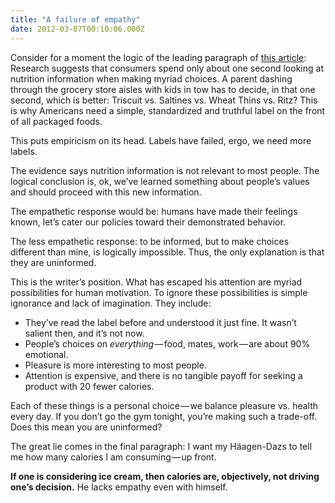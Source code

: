 ```yaml
---
title: "A failure of empathy"
date: 2012-03-07T00:10:06.000Z
---
```


Consider for a moment the logic of the leading paragraph of [this article](http://opinionator.blogs.nytimes.com/2012/03/05/healthy-labels-not-stealthy-labels/?hp):
Research suggests that consumers spend only about one second looking at nutrition information when making myriad choices. A parent dashing through the grocery store aisles with kids in tow has to decide, in that one second, which is better: Triscuit vs. Saltines vs. Wheat Thins vs. Ritz? This is why Americans need a simple, standardized and truthful label on the front of all packaged foods.

This puts empiricism on its head. Labels have failed, ergo, we need more labels.

The evidence says nutrition information is not relevant to most people. The logical conclusion is, ok, we’ve learned something about people’s values and should proceed with this new information.

The empathetic response would be: humans have made their feelings known, let’s cater our policies toward their demonstrated behavior.

The less empathetic response: to be informed, but to make choices different than mine, is logically impossible. Thus, the only explanation is that they are uninformed.

This is the writer’s position. What has escaped his attention are myriad possibilities for human motivation. To ignore these possibilities is simple ignorance and lack of imagination. They include:

*   They’ve read the label before and understood it just fine. It wasn’t salient then, and it’s not now.
*   People’s choices on _everything_ — food, mates, work — are about 90% emotional.
*   Pleasure is more interesting to most people.
*   Attention is expensive, and there is no tangible payoff for seeking a product with 20 fewer calories.

Each of these things is a personal choice — we balance pleasure vs. health every day. If you don’t go the gym tonight, you’re making such a trade-off. Does this mean you are uninformed?

The great lie comes in the final paragraph:
I want my Häagen-Dazs to tell me how many calories I am consuming — up front.

**If one is considering ice cream, then calories are, objectively, not driving one’s decision.** He lacks empathy even with himself.
